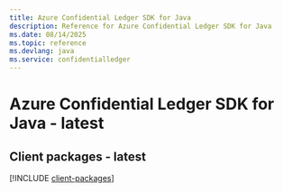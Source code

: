 ```yaml
---
title: Azure Confidential Ledger SDK for Java
description: Reference for Azure Confidential Ledger SDK for Java
ms.date: 08/14/2025
ms.topic: reference
ms.devlang: java
ms.service: confidentialledger
---
```

# Azure Confidential Ledger SDK for Java - latest

## Client packages - latest
[!INCLUDE [client-packages](confidential-ledger-client-index.md)]